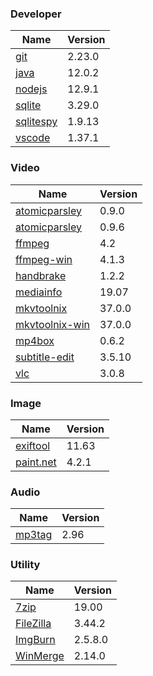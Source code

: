 
### Developer
Name                                                                                | Version
----                                                                                | -------
[git](https://github.com/git-for-windows/git/releases)                              | 2.23.0
[java](http://www.oracle.com/technetwork/java/javase/downloads/index.html)          | 12.0.2
[nodejs](https://nodejs.org/en/download/current/)                                   | 12.9.1
[sqlite](http://www.sqlite.org/download.html)                                       | 3.29.0
[sqlitespy](http://www.yunqa.de/delphi/doku.php/products/sqlitespy/index)           | 1.9.13
[vscode](https://code.visualstudio.com/updates)                                     | 1.37.1

### Video
Name                                                                                | Version
----                                                                                | -------
[atomicparsley](http://sourceforge.net/projects/atomicparsley/files/atomicparsley/) | 0.9.0
[atomicparsley](https://bitbucket.org/jonhedgerows/atomicparsley/downloads)         | 0.9.6
[ffmpeg](http://www.ffmpeg.org/download.html)                                       | 4.2
[ffmpeg-win](http://ffmpeg.zeranoe.com/builds/)                                     | 4.1.3
[handbrake](http://handbrake.fr/downloads.php)                                      | 1.2.2
[mediainfo](http://mediaarea.net/us/MediaInfo/Download/Windows)                     | 19.07
[mkvtoolnix](http://www.bunkus.org/videotools/mkvtoolnix/downloads.html)            | 37.0.0
[mkvtoolnix-win](http://www.fosshub.com/MKVToolNix.html)                            | 37.0.0
[mp4box](http://gpac.wp.mines-telecom.fr/mp4box/)                                   | 0.6.2
[subtitle-edit](https://github.com/SubtitleEdit/subtitleedit/releases)              | 3.5.10
[vlc](https://www.videolan.org/vlc/download-windows.html)                           | 3.0.8

### Image
Name                                                                                | Version
----                                                                                | -------
[exiftool](http://www.sno.phy.queensu.ca/~phil/exiftool/)                           | 11.63
[paint.net](http://www.getpaint.net/download.html)                                  | 4.2.1

### Audio
Name                                                                                | Version
----                                                                                | -------
[mp3tag](http://www.mp3tag.de/en/download.html)                                     | 2.96

### Utility
Name                                                                                | Version
----                                                                                | -------
[7zip](http://www.7-zip.org/download.html)                                          | 19.00
[FileZilla](https://filezilla-project.org/download.php?show_all=1)                  | 3.44.2
[ImgBurn](http://www.imgburn.com/index.php?act=download)                            | 2.5.8.0
[WinMerge](http://winmerge.org/downloads/)                                          | 2.14.0
